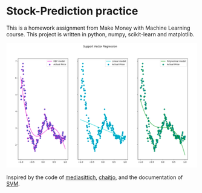 # Stock-Prediction practice
This is a homework assignment from Make Money with Machine Learning course. This project is written in python, numpy, scikit-learn and matplotlib.

![SVR](graph/svr.png)

Inspired by the code of [mediasittich](https://github.com/mediasittich/Predicting-Stock-Prices-with-Linear-Regression), [chaitjo](https://github.com/chaitjo/regression-stock-prediction/blob/master/svr.py), and the documentation of [SVM](https://scikit-learn.org/stable/auto_examples/svm/plot_svm_regression.html).

